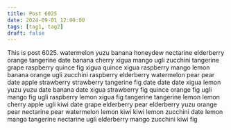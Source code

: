 ```yaml
---
title: Post 6025
date: 2024-09-01 12:00:00
tags: [tag1, tag2]
draft: false
---
```

This is post 6025.
watermelon
yuzu
banana
honeydew
nectarine
elderberry
orange
tangerine
date
banana
cherry
xigua
mango
ugli
zucchini
tangerine
grape
raspberry
quince
fig
xigua
quince
xigua
raspberry
mango
lemon
banana
orange
ugli
zucchini
raspberry
elderberry
watermelon
pear
pear
date
apple
strawberry
strawberry
tangerine
fig
date
date
date
xigua
lemon
yuzu
yuzu
date
banana
date
xigua
strawberry
fig
quince
orange
fig
ugli
mango
fig
ugli
raspberry
lemon
xigua
fig
tangerine
tangerine
lemon
lemon
cherry
apple
ugli
kiwi
date
grape
elderberry
pear
elderberry
yuzu
orange
pear
nectarine
pear
watermelon
lemon
kiwi
kiwi
lemon
zucchini
date
lemon
mango
tangerine
nectarine
ugli
elderberry
mango
zucchini
kiwi
fig

